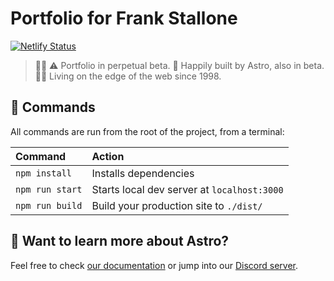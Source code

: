 # Portfolio for Frank Stallone

[![Netlify Status](https://api.netlify.com/api/v1/badges/6295175b-d0bc-4a17-9354-f472384fbe00/deploy-status)](https://app.netlify.com/sites/confident-saha-449b9e/deploys)

> 🧑‍🚀 ⚠️ Portfolio in perpetual beta. 🚀 Happily built by Astro, also in beta. 🧗🏼 Living on the edge of the web since 1998.

## 🧞 Commands

All commands are run from the root of the project, from a terminal:

| Command         | Action                                      |
| :-------------- | :------------------------------------------ |
| `npm install`   | Installs dependencies                       |
| `npm run start` | Starts local dev server at `localhost:3000` |
| `npm run build` | Build your production site to `./dist/`     |

## 👀 Want to learn more about Astro?

Feel free to check [our documentation](https://github.com/snowpackjs/astro) or jump into our [Discord server](https://astro.build/chat).
